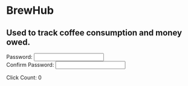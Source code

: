 # BrewHub

## Used to track coffee consumption and money owed.

<div class="tutorialWrapper">
<body>
    <script src='https://cdnjs.cloudflare.com/ajax/libs/jquery/2.1.3/jquery.min.js'></script>
    <form>
        <div class="fieldWrapper">
            <label for="pass1">Password:</label>
            <input type="password" style="text-align:right" name="pass1" id="pass1">
        </div>
        <div class="fieldWrapper">
            <label for="pass2">Confirm Password:</label>
            <input  type="password" style="text-align:right" name="pass2" id="pass2" onkeyup="checkPass(); return false;">
            <span id="confirmMessage" class="confirmMessage"></span>
        </div>
    </form>
    <content>
        <div id="box1" class="box">Click Count: <span class="num">0</span></div>
    </content>
    <script type="text/javascript" src="/BrewHub/assets/js/test.js"></script>
</body>
</div>



